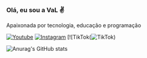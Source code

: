 ### Olá, eu sou a VaL ✌️
Apaixonada por tecnologia, educação e programação


[![Youtube](https://img.shields.io/badge/YouTube-FF0000?style=for-the-badge&logo=youtube&logoColor=white)](https://youtube.com/@valeriajf1)
[![Instagram](https://img.shields.io/badge/Instagram-E4405F?style=for-the-badge&logo=instagram&logoColor=white)](https://instagram.com/@valeriajf1)
[![TikTok(<img alt="TikTok" src="https://img.shields.io/badge/<handle>-%23000000.svg?style=for-the-badge&logo=TikTok&logoColor=white"/>)


![Anurag's GitHub stats](https://github-readme-stats.vercel.app/api?username=valeriajf&show_icons=true&theme=radical)
